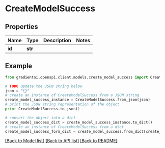 # CreateModelSuccess


## Properties
Name | Type | Description | Notes
------------ | ------------- | ------------- | -------------
**id** | **str** |  | 

## Example

```python
from gradientai.openapi.client.models.create_model_success import CreateModelSuccess

# TODO update the JSON string below
json = "{}"
# create an instance of CreateModelSuccess from a JSON string
create_model_success_instance = CreateModelSuccess.from_json(json)
# print the JSON string representation of the object
print CreateModelSuccess.to_json()

# convert the object into a dict
create_model_success_dict = create_model_success_instance.to_dict()
# create an instance of CreateModelSuccess from a dict
create_model_success_form_dict = create_model_success.from_dict(create_model_success_dict)
```
[[Back to Model list]](../README.md#documentation-for-models) [[Back to API list]](../README.md#documentation-for-api-endpoints) [[Back to README]](../README.md)


